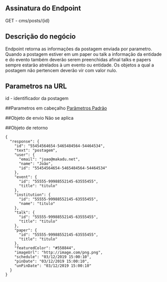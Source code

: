 ## Assinatura do Endpoint

GET - cms/posts/{id}

## Descrição do negócio
Endpoint retorna as informações da postagem enviada por parametro.
Quando a postagem estiver em um paper ou talk a informação da entidade e do evento também deverão serem preenchidas afinal talks e papers sempre estarão atrelados à um evento ou entidade.
Os objetos a qual a postagem não pertencem deverão vir com valor nulo.

## Parametros na URL
id - identificador da postagem

##Parametros em cabeçalho
[Parâmetros Padrão](/API-\(Endpoints\)/Parâmetros-Padrão)

##Objeto de envio
Não se aplica

##Objeto de retorno

```
{
  "response": {
    "id": "55454564654-5465484564-54464534",
    "text": "postagem",
    "user": {
      "email": "joao@makadu.net",
      "name": "João",
      "id": "55454564654-5465484564-54464534"
    },
    "event": {
      "id": "55555-99988552145-63555455",
      "title": "titulo"
    },
    "institution": {
      "id": "55555-99988552145-63555455",
      "name": "titulo"
    },
    "talk": {
      "id": "55555-99988552145-63555455",
      "title": "titulo"
    },
    "paper": {
      "id": "55555-99988552145-63555455",
      "title": "titulo"
    },
    "featuredColor": "#558844",
    "imageUrl": "http://image.com/png.png",
    "schedule": "03/12/2019 15:00:10",
    "pinDate": "03/12/2019 15:00:10",
    "unPinDate": "03/12/2019 15:00:10"
  }
}
```